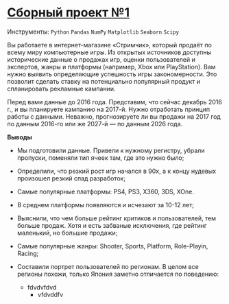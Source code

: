 # [Сборный проект №1](https://github.com/Igaime/Practicum/blob/main/05.%20%D0%A1%D0%B1%D0%BE%D1%80%D0%BD%D1%8B%D0%B9%20%D0%BF%D1%80%D0%BE%D0%B5%D0%BA%D1%82%20%E2%84%961/%D0%A1%D0%B1%D0%BE%D1%80%D0%BD%D1%8B%D0%B8%CC%86%20%D0%BF%D1%80%D0%BE%D0%B5%D0%BA%D1%82%20%E2%84%961.ipynb)

Инструменты: `Python` `Pandas` `NumPy` `Matplotlib` `Seaborn` `Scipy`

Вы работаете в интернет-магазине «Стримчик», который продаёт по всему миру компьютерные игры. Из открытых источников доступны исторические данные о продажах игр, оценки пользователей и экспертов, жанры и платформы (например, Xbox или PlayStation). Вам нужно выявить определяющие успешность игры закономерности. Это позволит сделать ставку на потенциально популярный продукт и спланировать рекламные кампании.

Перед вами данные до 2016 года. Представим, что сейчас декабрь 2016 г., и вы планируете кампанию на 2017-й. Нужно отработать принцип работы с данными. Неважно, прогнозируете ли вы продажи на 2017 год по данным 2016-го или же 2027-й — по данным 2026 года.

**Выводы**

- Мы подготовили данные. Привели к нужному регистру, убрали пропуски, поменяли тип ячеек там, где это нужно было;

- Определили, что резкий рост игр начался в 90х, а к концу нудевых произошел резкий спад разработок;

- Самые популярные платформы: PS4, PS3, X360, 3DS, XOne.

- В среднем платформы появляются и исчезают за 10-12 лет;

- Выяснили, что чем больше рейтинг критиков и пользователей, тем больше продаж. Хотя и есть забваные исключения, где рейтинг маленький, но большие продажи;

- Самые популярные жанры: Shooter, Sports, Platform, Role-Playin, Racing;

- Составили портрет пользователей по регионам. В целом все регионы похожи, только Япония заметно отличается по поведению:
    - fdvdvfdvd
        - vfdvddfv
